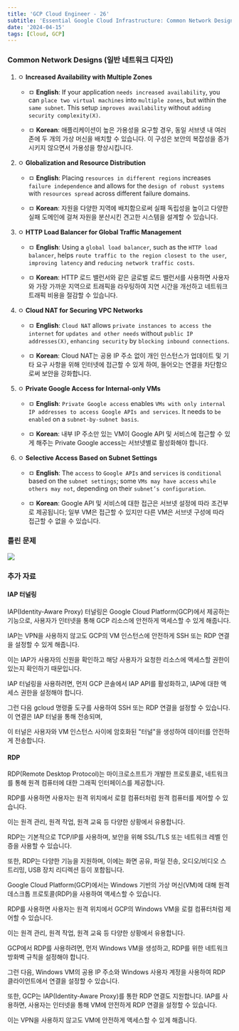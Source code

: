 ```yaml
---
title: 'GCP Cloud Engineer - 26'
subtitle: 'Essential Google Cloud Infrastructure: Common Network Designs'
date: '2024-04-15'
tags: [Cloud, GCP]
---
```


### Common Network Designs (일반 네트워크 디자인)

1. ㅇ **Increased Availability with Multiple Zones**
   
   - ㅁ **English**: If your application `needs increased availability`, you can `place two virtual machines` into `multiple zones`, but within the `same subnet`. This setup `improves availability` without `adding security complexity(X)`.
   
   - ㅁ **Korean**: 애플리케이션이 높은 가용성을 요구할 경우, 동일 서브넷 내 여러 존에 두 개의 가상 머신을 배치할 수 있습니다. 이 구성은 보안의 복잡성을 증가시키지 않으면서 가용성을 향상시킵니다.

2. ㅇ **Globalization and Resource Distribution**
   
   - ㅁ **English**: Placing `resources in different regions` increases `failure independence` and allows for the `design of robust systems` with `resources spread` across different failure domains.
   
   - ㅁ **Korean**: 자원을 다양한 지역에 배치함으로써 실패 독립성을 높이고 다양한 실패 도메인에 걸쳐 자원을 분산시킨 견고한 시스템을 설계할 수 있습니다.

3. ㅇ **HTTP Load Balancer for Global Traffic Management**
   
   - ㅁ **English**: Using a `global load balancer`, such as the `HTTP load balancer`, helps `route traffic to the region closest to the user`, `improving latency` and `reducing network traffic costs`.
   
   - ㅁ **Korean**: HTTP 로드 밸런서와 같은 글로벌 로드 밸런서를 사용하면 사용자와 가장 가까운 지역으로 트래픽을 라우팅하여 지연 시간을 개선하고 네트워크 트래픽 비용을 절감할 수 있습니다.

4. ㅇ **Cloud NAT for Securing VPC Networks**
   
   - ㅁ **English**: `Cloud NAT` allows `private instances to access the internet` for `updates and other needs` without `public IP addresses(X)`, `enhancing security` by `blocking inbound connections`.
   
   - ㅁ **Korean**: Cloud NAT는 공용 IP 주소 없이 개인 인스턴스가 업데이트 및 기타 요구 사항을 위해 인터넷에 접근할 수 있게 하여, 들어오는 연결을 차단함으로써 보안을 강화합니다.

5. ㅇ **Private Google Access for Internal-only VMs**
   
   - ㅁ **English**: `Private Google access` enables `VMs with only internal IP addresses to access Google APIs and services`. It needs to `be enabled` on a `subnet-by-subnet basis`.
   
   - ㅁ **Korean**: 내부 IP 주소만 있는 VM이 Google API 및 서비스에 접근할 수 있게 해주는 Private Google access는 서브넷별로 활성화해야 합니다.

6. ㅇ **Selective Access Based on Subnet Settings**
   
   - ㅁ **English**: The `access` to `Google APIs` and `services` is `conditional` based on the `subnet settings`; some `VMs may have access` `while others may not`, depending on their `subnet’s configuration`.
   
   - ㅁ **Korean**: Google API 및 서비스에 대한 접근은 서브넷 설정에 따라 조건부로 제공됩니다; 일부 VM은 접근할 수 있지만 다른 VM은 서브넷 구성에 따라 접근할 수 없을 수 있습니다.


### 틀린 문제

<img class='blogImage' src='/blog/network_wrong_q.png'>

### 추가 자료

#### IAP 터널링

IAP(Identity-Aware Proxy) 터널링은 Google Cloud Platform(GCP)에서 제공하는 기능으로, 사용자가 인터넷을 통해 GCP 리소스에 안전하게 액세스할 수 있게 해줍니다.

IAP는 VPN을 사용하지 않고도 GCP의 VM 인스턴스에 안전하게 SSH 또는 RDP 연결을 설정할 수 있게 해줍니다. 

이는 IAP가 사용자의 신원을 확인하고 해당 사용자가 요청한 리소스에 액세스할 권한이 있는지 확인하기 때문입니다.

IAP 터널링을 사용하려면, 먼저 GCP 콘솔에서 IAP API를 활성화하고, IAP에 대한 액세스 권한을 설정해야 합니다. 

그런 다음 gcloud 명령줄 도구를 사용하여 SSH 또는 RDP 연결을 설정할 수 있습니다. 이 연결은 IAP 터널을 통해 전송되며, 

이 터널은 사용자와 VM 인스턴스 사이에 암호화된 "터널"을 생성하여 데이터를 안전하게 전송합니다.

#### RDP

RDP(Remote Desktop Protocol)는 마이크로소프트가 개발한 프로토콜로, 네트워크를 통해 원격 컴퓨터에 대한 그래픽 인터페이스를 제공합니다.

RDP를 사용하면 사용자는 원격 위치에서 로컬 컴퓨터처럼 원격 컴퓨터를 제어할 수 있습니다. 

이는 원격 관리, 원격 작업, 원격 교육 등 다양한 상황에서 유용합니다.

RDP는 기본적으로 TCP/IP를 사용하며, 보안을 위해 SSL/TLS 또는 네트워크 레벨 인증을 사용할 수 있습니다. 

또한, RDP는 다양한 기능을 지원하며, 이에는 화면 공유, 파일 전송, 오디오/비디오 스트리밍, USB 장치 리디렉션 등이 포함됩니다.

Google Cloud Platform(GCP)에서는 Windows 기반의 가상 머신(VM)에 대해 원격 데스크톱 프로토콜(RDP)을 사용하여 액세스할 수 있습니다.

RDP를 사용하면 사용자는 원격 위치에서 GCP의 Windows VM을 로컬 컴퓨터처럼 제어할 수 있습니다. 

이는 원격 관리, 원격 작업, 원격 교육 등 다양한 상황에서 유용합니다.

GCP에서 RDP를 사용하려면, 먼저 Windows VM을 생성하고, RDP를 위한 네트워크 방화벽 규칙을 설정해야 합니다. 

그런 다음, Windows VM의 공용 IP 주소와 Windows 사용자 계정을 사용하여 RDP 클라이언트에서 연결을 설정할 수 있습니다.

또한, GCP는 IAP(Identity-Aware Proxy)를 통한 RDP 연결도 지원합니다. IAP를 사용하면, 사용자는 인터넷을 통해 VM에 안전하게 RDP 연결을 설정할 수 있습니다. 

이는 VPN을 사용하지 않고도 VM에 안전하게 액세스할 수 있게 해줍니다.